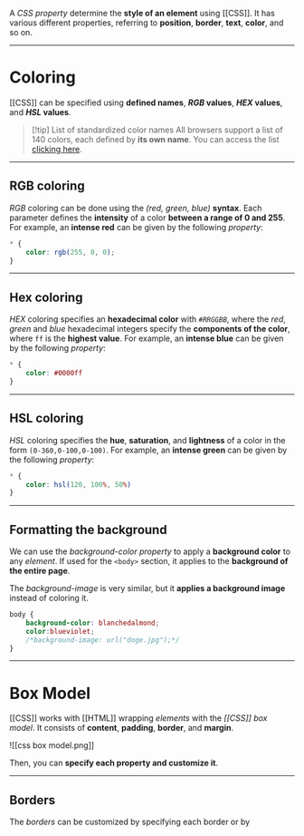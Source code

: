 A *CSS property* determine the **style of an element** using [[CSS]]. It has various different properties, referring to **position**, **border**, **text**, **color**, and so on.
___
# Coloring

[[CSS]] can be specified using **defined names**, ***RGB* values**, ***HEX* values**, and ***HSL* values**.

>[!tip] List of standardized color names
>All browsers support a list of 140 colors, each defined by **its own name**. You can access the list [clicking here](https://www.w3schools.com/colors/colors_names.asp).

___
## RGB coloring

*RGB* coloring can be done using the *(red, green, blue)* **syntax**. Each parameter defines the **intensity** of a color **between a range of 0 and 255**.
For example, an **intense red** can be given by the following *property*:

```css
* {
	color: rgb(255, 0, 0);
}
```
___
## Hex coloring

*HEX* coloring specifies an **hexadecimal color** with *`#RRGGBB`*, where the *red*, *green* and *blue* hexadecimal integers specify the **components of the color**, where `ff` is the **highest value**.
For example, an **intense blue** can be given by the following *property*:

```css
* {
	color: #0000ff
}
```
___
## HSL coloring

*HSL* coloring specifies the **hue**, **saturation**, and **lightness** of a color in the form `(0-360,0-100,0-100)`. 
For example, an **intense green** can be given by the following *property*:

```css
* {
	color: hsl(120, 100%, 50%)
}
```
___
## Formatting the background

We can use the *background-color property* to apply a **background color** to any *element*. If used for the `<body>` section, it applies to the **background of the entire page**.

The *background-image* is very similar, but it **applies a background image** instead of coloring it.

```css
body {
	background-color: blanchedalmond;
	color:blueviolet;
	/*background-image: url("doge.jpg");*/
}
```
___
# Box Model

[[CSS]] works with [[HTML]] wrapping *elements* with the *[[CSS]] box model*. It consists of **content**, **padding**, **border**, and **margin**.

![[css box model.png]]

Then, you can **specify each property and customize it**.
___
## Borders

The *borders* can be customized by specifying each border or by 
